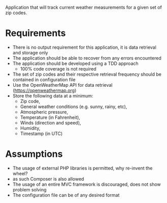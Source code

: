 Application that will track current weather measurements for a given set of zip codes.

# Requirements
 - There is no output requirement for this application, it is data retrieval and storage only
 - The application should be able to recover from any errors encountered
 - The application should be developed using a TDD approach
   - 100% code coverage is not required
 - The set of zip codes and their respective retrieval frequency should be contained in configuration file
 - Use the OpenWeatherMap API for data retrieval (https://openweathermap.org)
 - Store the following data at a minimum:
    - Zip code,
    - General weather conditions (e.g. sunny, rainy, etc),
    - Atmospheric pressure,
    - Temperature (in Fahrenheit),
    - Winds (direction and speed),
    - Humidity,
    - Timestamp (in UTC)

# Assumptions
 - The usage of external PHP libraries is permitted, why re-invent the wheel?
  - as such Composer is also allowed
 - The usage of an entire MVC framework is discouraged, does not show problem solving
 - The configuration file can be of any desired format
